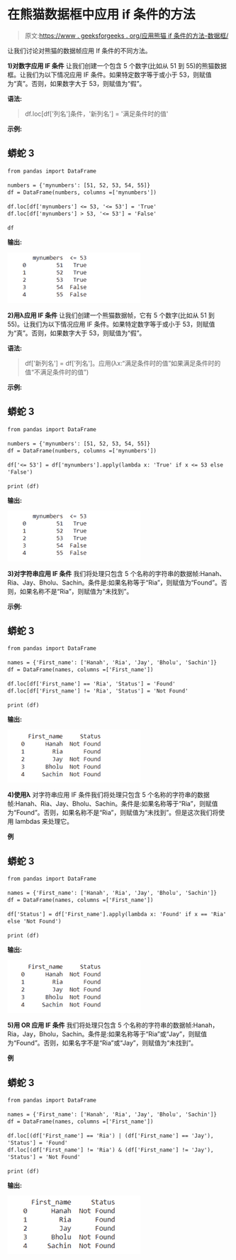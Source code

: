 # 在熊猫数据框中应用 if 条件的方法

> 原文:[https://www . geeksforgeeks . org/应用熊猫 if 条件的方法-数据框/](https://www.geeksforgeeks.org/ways-to-apply-an-if-condition-in-pandas-dataframe/)

让我们讨论对熊猫的数据帧应用 If 条件的不同方法。

**1)对数字应用 IF 条件**
让我们创建一个包含 5 个数字(比如从 51 到 55)的熊猫数据框。让我们为以下情况应用 IF 条件。如果特定数字等于或小于 53，则赋值为“真”。否则，如果数字大于 53，则赋值为“假”。

**语法:**

> df.loc[df['列名']条件，'新列名'] = '满足条件时的值'

**示例:**

## 蟒蛇 3

```
from pandas import DataFrame

numbers = {'mynumbers': [51, 52, 53, 54, 55]}
df = DataFrame(numbers, columns =['mynumbers'])

df.loc[df['mynumbers'] <= 53, '<= 53'] = 'True'
df.loc[df['mynumbers'] > 53, '<= 53'] = 'False'

df
```

**输出:**

![](img/edd06126eb1afeee35375af549b3e3ae.png)

**2)用λ应用 IF 条件**
让我们创建一个熊猫数据帧，它有 5 个数字(比如从 51 到 55)。让我们为以下情况应用 IF 条件。如果特定数字等于或小于 53，则赋值为“真”。否则，如果数字大于 53，则赋值为“假”。

**语法:**

> df['新列名'] = df['列名']。应用(λx:“满足条件时的值”如果满足条件时的值“不满足条件时的值”)

**示例:**

## 蟒蛇 3

```
from pandas import DataFrame

numbers = {'mynumbers': [51, 52, 53, 54, 55]}
df = DataFrame(numbers, columns =['mynumbers'])

df['<= 53'] = df['mynumbers'].apply(lambda x: 'True' if x <= 53 else 'False')

print (df)
```

**输出:**

![](img/edd06126eb1afeee35375af549b3e3ae.png)

**3)对字符串应用 IF 条件**
我们将处理只包含 5 个名称的字符串的数据帧:Hanah、Ria、Jay、Bholu、Sachin。条件是:如果名称等于“Ria”，则赋值为“Found”。否则，如果名称不是“Ria”，则赋值为“未找到”。

**示例:**

## 蟒蛇 3

```
from pandas import DataFrame

names = {'First_name': ['Hanah', 'Ria', 'Jay', 'Bholu', 'Sachin']}
df = DataFrame(names, columns =['First_name'])

df.loc[df['First_name'] == 'Ria', 'Status'] = 'Found' 
df.loc[df['First_name'] != 'Ria', 'Status'] = 'Not Found'

print (df)
```

**输出:**

![](img/7c8c52efca0a49d4aea113ff34ca4239.png)

**4)使用λ**
对字符串应用 IF 条件我们将处理只包含 5 个名称的字符串的数据帧:Hanah、Ria、Jay、Bholu、Sachin。条件是:如果名称等于“Ria”，则赋值为“Found”。否则，如果名称不是“Ria”，则赋值为“未找到”。但是这次我们将使用 lambdas 来处理它。

**例**

## 蟒蛇 3

```
from pandas import DataFrame

names = {'First_name': ['Hanah', 'Ria', 'Jay', 'Bholu', 'Sachin']}
df = DataFrame(names, columns =['First_name'])

df['Status'] = df['First_name'].apply(lambda x: 'Found' if x == 'Ria' else 'Not Found')

print (df)
```

**输出:**

![](img/7c8c52efca0a49d4aea113ff34ca4239.png)

**5)用 OR 应用 IF 条件**
我们将处理只包含 5 个名称的字符串的数据帧:Hanah，Ria，Jay，Bholu，Sachin。条件是:如果名称等于“Ria”或“Jay”，则赋值为“Found”。否则，如果名字不是“Ria”或“Jay”，则赋值为“未找到”。

**例**

## 蟒蛇 3

```
from pandas import DataFrame

names = {'First_name': ['Hanah', 'Ria', 'Jay', 'Bholu', 'Sachin']}
df = DataFrame(names, columns =['First_name'])

df.loc[(df['First_name'] == 'Ria') | (df['First_name'] == 'Jay'), 'Status'] = 'Found' 
df.loc[(df['First_name'] != 'Ria') & (df['First_name'] != 'Jay'), 'Status'] = 'Not Found' 

print (df)
```

**输出:**

![](img/16169917426cdb5ba0b6bce83add0358.png)